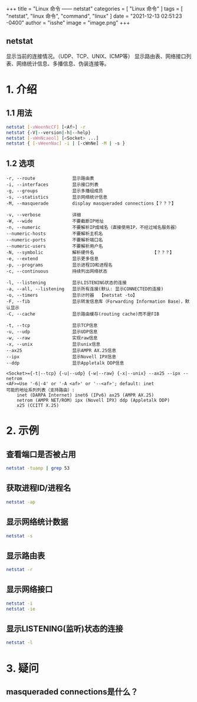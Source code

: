 +++
title = "Linux 命令 —— netstat"
categories = [ "Linux 命令" ]
tags = [ "netstat", "linux 命令", "command", "linux" ]
date = "2021-12-13 02:51:23 -0400"
author = "isshe"
image = "image.png"
+++


netstat
---

显示当前的连接情况。（UDP、TCP、UNIX、ICMP等）
显示路由表、网络接口列表、网络统计信息、多播信息、伪装连接等。
# 1. 介绍
## 1.1 用法
```bash
netstat [-vWeenNcCF] [<Af>] -r
netstat {-V|--version|-h|--help}
netstat [-vWnNcaeol] [<Socket> ...]
netstat { [-vWeenNac] -i | [-cWnNe] -M | -s }
```

## 1.2 选项
```shell
-r, --route              显示路由表
-i, --interfaces         显示接口列表
-g, --groups             显示多播组成员
-s, --statistics         显示网络统计信息
-M, --masquerade         display masqueraded connections【？？？】

-v, --verbose            详细
-W, --wide               不要截断IP地址
-n, --numeric            不要解析IP成域名（直接使用IP，不经过域名服务器）
--numeric-hosts          不要解析主机名
--numeric-ports          不要解析端口名
--numeric-users          不要解析用户名
-N, --symbolic           解析硬件名                      【？？？】
-e, --extend             显示更多信息
-p, --programs           显示进程ID和进程名
-c, --continuous         持续列出网络状态

-l, --listening          显示LISTENING状态的连接
-a, --all, --listening   显示所有连接(默认: 显示CONNECTED的连接)
-o, --timers             显示计时器  【netstat -to】
-F, --fib                显示转发信息库（Forwarding Information Base），默认显示
-C, --cache              显示路由缓存(routing cache)而不是FIB

-t, --tcp                显示TCP信息
-u, --udp                显示UDP信息
-w, --raw                实现raw信息
-x, --unix               显示unix信息
--ax25                   显示AMPR AX.25信息
--ipx                    显示Novell IPX信息
--ddp                    显示Appletalk DDP信息

<Socket>={-t|--tcp} {-u|--udp} {-w|--raw} {-x|--unix} --ax25 --ipx --netrom
<AF>=Use '-6|-4' or '-A <af>' or '--<af>'; default: inet
可能的地址系列列表（支持路由）:
    inet (DARPA Internet) inet6 (IPv6) ax25 (AMPR AX.25) 
    netrom (AMPR NET/ROM) ipx (Novell IPX) ddp (Appletalk DDP) 
    x25 (CCITT X.25) 
```

# 2. 示例
## 查看端口是否被占用
```bash
netstat -tuanp | grep 53
```

## 获取进程ID/进程名
```bash
netstat -ap
```

## 显示网络统计数据
```bash
netstat -s
```

## 显示路由表
```bash
netstat -r
```

## 显示网络接口
```bash
netstat -i
netstat -ie
```

## 显示LISTENING(监听)状态的连接
```bash
netstat -l
```

# 3. 疑问
## masqueraded connections是什么？
